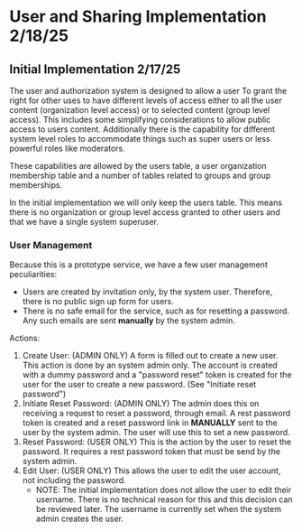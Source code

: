 # User and Sharing Implementation 2/18/25

## Initial Implementation 2/17/25

The user and authorization system is designed to allow a user To grant the right for other uses to have different levels of access either to all the user content (organization level access) or to selected content (group level access). This includes some simplifying considerations to allow public access to users content. Additionally there is the capability for different system level roles to accommodate things such as super users or less powerful roles like moderators.

These capabilities are allowed by the users table, a user organization membership table and a number of tables related to groups and group memberships.

In the initial implementation we will only keep the users table. This means there is no organization or group level access granted to other users and that we have a single system superuser.

### User Management

Because this is a prototype service, we have a few user management peculiarities:

- Users are created by invitation only, by the system user. Therefore, there is no public sign up form for users.
- There is no safe email for the service, such as for resetting a password. Any such emails are sent **manually** by the system admin.

Actions:

1. Create User: (ADMIN ONLY) A form is filled out to create a new user. This action is done by an system admin only. The account is created with a dummy password
     and a "password reset" token is created for the user for the user to create a new password. (See "Initiate reset password")
2. Initiate Reset Password: (ADMIN ONLY) The admin does this on receiving a request to reset a password, through email. A rest password token is created and
    a reset password link in **MANUALLY** sent to the user by the system admin. The user will use this to set a new password.
3. Reset Password: (USER ONLY) This is the action by the user to reset the password. It requires a rest password token that must be send by the system admin.
4. Edit User: (USER ONLY) This allows the user to edit the user account, not including the password.
    - NOTE: The initial implementation does not allow the user to edit their username. There is no technical reason for this and this decision can be reviewed later. The username is currently set when the system admin creates the user.


